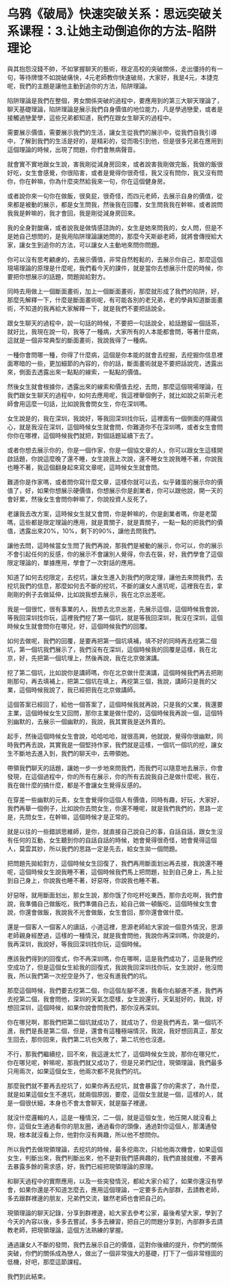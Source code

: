 # 乌鸦《破局》快速突破关系：思远突破关系课程：3.让她主动倒追你的方法-陷阱理论

與其抱怨沒錢不帥，不如掌握聊天的藝術，穩定高校的突破關係，走出僵持的有一句，等待牌懷不如說破痛快，4元老師教你快速破局，大家好，我是4元，本捷克呢，我們的主題是讓他主動到追你的方法，陷阱理論。

陷阱理論是我們在整個，男女關係突破的過程中，要應用到的第三大聊天理論了，聊天基礎理論，陷阱理論是展示我們自身價值的地位能力，凡是學過戀愛，或者是接觸過戀愛學，這些兄弟都知道，我們在跟女生聊天的過程中。

需要展示價值，需要展示我們的生活，讓女生從我們的展示中，從我們自我引導中，了解到我們的生活是好的，是精彩的，從而吸引到他，但是很多兄弟在應用到這個理論的時候，出現了問題，你們會無病聲音。

就會實不實地跟女生說，害我剛從減身房回來，或者說害我剛做完飯，我做的飯很好吃，女生會感覺，你很陷害，或者是覺得你很奇怪，我又沒有問你，我又沒有問你，你在幹嘛，你為什麼突然給我來一句，你在這個健身房。

或者說你來一句你在做飯，很臭屁，很奇怪，而四元老師，去展示自身的價值，從來都是被動的展示，都是女生問我，然後我在回覆，女生問我我在幹嘛，或者說問我我是幹嘛的，我才會回，我是剛從減身房回來。

我的全身對酸痛，或者說我是做情感諮詢的，女生是她來問我的，女人問，但是不是她自己想問的，是我用陷阱理論讓她問的，那麼今天斯爺老師，就將會傳授給大家，讓女生到追你的方法，可以讓女人主動地來問你問題。

你可以沒有思考顧慮的，去展示價值，非常自然輕鬆的，去展示你自己，那麼這個現場理論的原理是什麼呢，我們看今天的課件，就是當你去想展示什麼的時候，你要把你想展示的話題，問題拋給對方。

同時去用做上一個斷面畫術，加上一個斷面畫術，那麼就形成了我們的陷阱，好，那麼先解釋一下，什麼是斷面畫術呢，有可能各別的老兄弟，老的學員知道斷面畫術，不知道的我再給大家解釋一下，就是我們不要把話說全。

跟女生聊天的過程中，說一句話的時候，不要把一句話說全，給話題留一個話茶，就好比，我現在說一句，我等了一種病，大家所有的人本能都會問，等著什麼病，這就是一個非常典型的斷面畫術，我說我得了一種病。

一種你會問哪一種，你得了什麼病，這個是你本能的就會去挖掘，去挖掘你信息裡面寒暗的一些，更加細節的內容的，你的話，斷面畫術就是不要把話說完，透露出來，側面去透露出來一點點的線索，一點點的價值。

然後女生就會根據你，透露出來的線索和價值去挖，去問，那麼這個現場理論，在我們跟女生聊天的過程中，如何去應用呢，我這裡舉個例子，就比如說之前斯元老師會用這麼一句話，比如說我會問女生，你在深圳嗎。

女生說是的，我在深圳，我說好，等我回深圳找你玩，這裡面有一個側面的隱藏信心，就是我沒在深圳，這個時候女生就會問，你難道你不在深圳嗎，或者女生會問你你在哪裡，這個時候我們就把，對個話題延續下去了。

或者你想去展示你的，你是一個作家，你是一個協文章的人，你可以跟女生這樣開啟話題，你說這麼晚了還不睡，女生說我上次說，還不睡女生說我睡不著，你說我也睡不著，我這個翻身起來寫文章呢，這時候女生就會問。

難道你是作家嗎，或者問你寫什麼文章，這樣你就可以去，似乎雞蛋的展示你的價值了，好，如果你想展示硬價值，你想展示你是創業者，你可以跟他說，開一天的會好累，然後女生會問你幹嘛了，你說投資人反死了。

老讓我去改方案，這時候女生就又會問，你是幹嘛的，你是創業者嗎，你是老闆嗎，這些都是限定理論的應用，就是賣關子，就是賣關子，一點一點的把我們的價值，透露出來20%，10%，剩下的90%，讓他去問我們。

讓他去問，這時候當女生問了我們再說，那我們是被動的展示，你可以，你的展示不會引起任何的反感，你的展示不會讓別人覺得，你去在裝，好，我們學會了這個限定理論的，單據應用，學會了一次對話的應用。

知道了如何去挖限定，去挖坑，讓女生進入到我們的限定理，讓他去來問我們，去挖坑我們的信息，那麼如何去不斷的挖坑，不斷的讓女人進坑呢，這裡我在去，拿剛剛的例子去做延伸，比如說我想去展示，我在北京出差呢。

我是一個很忙，很有事業的人，我想去北京出差，先展示這個，這個時候我會說，等我回深圳找你玩，這裡我們挖了第一個坑，就是等我回深圳，我沒在深圳，這個時候女生就會問你在哪兒，好，這個時候我們的回覆。

如何去做呢，我們的回覆，是要再把第一個坑填補，填不好的同時再去挖第二個坑，第一個坑我們展示了，我們沒有在深圳，這個時候我的回覆是這樣，我在北京，好，先把第一個坑埋上，然後再說，我在北京做演講。

挖了第二個坑，比如說你是講師嗎，你在北京做什麼演講，這個時候我們再去把剛剛那句，再去填補上，把第二個坑在填上，再挖第三個，我說，講師只是我的父業，這個時候我說了，我已經把我在北京做講師。

這個答案已經回了，給他一個答案了，這個時候我就再說，只是我的父業，我還要主業，這個時候女生又回問，那你主業是做什麼的，這個時候我再說一個，這個特別幽默的，去展示一個幽默的，我說，我其實我是送外賣的。

起手，然後這個時候女生會說，哈哈哈哈，就很高興，他就說，覺得你很幽默，同時我們再去說，其實我是一個堅持作家，我們就是這樣，一個坑一個坑的挖，讓女生不斷地去進入到，我們的聊天中，去帶領她。

帶領我們聊天的話題，讓她一步一步地來問我們，而我們可以隨意地去展示，你會發現，在這個過程中，你的所有在展示，你的所有去說我自己是做什麼呢，我在，我在做什麼的搞什麼，都是不會讓女生覺得反感的。

在穿差一些幽默的元素，女生會覺得你這個人有價值，同時有趣，好玩，大家好，我們再舉一個例子，比如說你去問女生，你還不睡呢，就是我們我們的，思路一定是，先問女生，在幹嘛，這個時候才是正常的。

就是以往的一些錯誤思維師，是你，就直接自己說自己的事，自話自話，跟女生沒有任何的互動，女生聽到你的自話自話的時候，她會覺得很奇怪，她會覺得這個人，莫雲其妙，所以我們的思路一定是先去，給女生拋一個問題。

把問題先拋給對方，這個時候女生回復了，我們再用斷面划出再去接，我說還不睡呢，這個時候女生說我睡不著，這個時候我們馬上把問題，扯到自己身上，馬上扯到自己身上，你說我也睡不著，好惡呀，你說我也睡不著。

好惡呀，就用斷面划出，那女生說，那你饿了你吃杯吃東西，那你去吃啊，我們會說，我準備自己做飯吃，我們準備自己去，給自己做一頓飯吃，這個時候女生會說，你還會做飯，我說我不光會做飯，女生會回，那你還會做什麼。

還是一個客人一個客人的讀話，小道這裡，思源老師給大家說一個意外情況，思源老師親身經歷過，這樣的一種情況，就是我會問他，我說你再深圳嗎，你說是的，我再深圳，我說好，等我回深圳找你玩，這個時候。

應該我們得到的回復式，你不再深圳嗎，你在哪啊，這是我們成功了，這是我們挖空成功了，但是這個女生給我的回復式，我說我回深圳找你玩，女生說好，他沒問我，所以我們第一次挖空是外了，他沒有進我們的坑。

那麼這個時候，我們要去挖第二個，你這個左腳不進，我看你右腳進不進，我們再去挖第二個，我會問他，深圳的天氣怎麼樣，女生說還行，天氣挺好的，我說，好想回深圳，這個時候，如果你說會問我們，那你沒再深圳。

你在哪兒啊，那我們把第二個坑就成功了，就成功了，但是我們再去，第一個坑不進，我們是長是第二個，但是，還會有這種極端情況，我說，我好想回真正，那女生回去，那你回來，我們第二坑也失敗了，第二坑他也沒進。

不行，那我們繼續挖，回不來，我這邊太忙了，這個時候女生說，那你在哪兒忙，你在哪兒呢，幹嘛呢，那我們就又成功了，但是兄弟們記住，現領理論，我們最多只用兩次，如果這個女生，他兩次都不見我們的坑。

那麼我們就不要再去挖坑了，如果你再去挖坑，就會暴露了你的需求了，為什麼，就是如果這個女生不進坑，就兩個原因，要麼，這個女生就是一個，這樣的人，就是一個很伏細，本身也不會太會聊天，就是腦子裡邊。

就沒什麼邏輯的人，這是一種情況，二一個，就是這個女生，他压開人就沒看上你，這個女生通過看你的朋友圈，通過看你的頭像，通過對你這個人，那溝通發現，根本就沒看上你，他對你沒有興趣，所以他不想問你。

所以我們去做現領理論，去挖坑的時候，最多挖兩次，只給他兩次機會，如果這個女生，判斷出來，我們判斷出來，他不是對我們感興趣的，我們直接就撤，不要再去暴露多餘的需求感，好，我們已經把現領理論的原理。

和聊天過程中的實際應用，以及一些突發情況，都給大家介紹了，如果你還沒有學會，如果你還是不知道怎麼去，應用這個理論，一定要多去內部群，去請教老師，多去跟群裡邊的朋友，兄弟們交流，雖然老師也會把自己的。

現領理論的聊天記錄，分享到群裡邊，給大家去參考公家，最後希望大家，學到了今天的內容以後，多多去嘗試，多多去練習，把自己的問題分享到，內部群多去請教老師，把現領理論，這個方法熟練的掌握。

通過讓女人不斷的發問，我們去展示自己的價值，這對你後續的提升，你們的關係突破，你們的關係成為戀人，做出了一個非常強大的基礎，打下了一個非常穩固的低機，好吧，那麼這節課程。

我們到此結束。